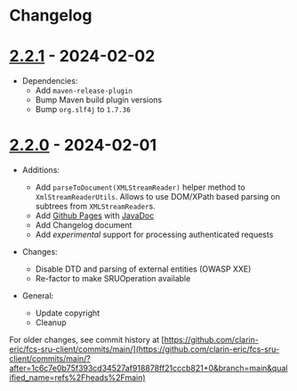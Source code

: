 # Changelog

# [2.2.1](https://github.com/clarin-eric/fcs-sru-client/releases/tag/SRUClient-2.2.1) - 2024-02-02

- Dependencies:
  - Add `maven-release-plugin`
  - Bump Maven build plugin versions
  - Bump `org.slf4j` to `1.7.36`

# [2.2.0](https://github.com/clarin-eric/fcs-sru-client/releases/tag/SRUClient-2.2.0) - 2024-02-01

- Additions:
  - Add `parseToDocument(XMLStreamReader)` helper method to `XmlStreamReaderUtils`.
    Allows to use DOM/XPath based parsing on subtrees from `XMLStreamReader`s.
  - Add [Github Pages](https://clarin-eric.github.io/fcs-sru-client/) with [JavaDoc](https://clarin-eric.github.io/fcs-sru-client/project-reports.html)
  - Add Changelog document

  * Add _experimental_ support for processing authenticated requests

- Changes:
  - Disable DTD and parsing of external entities (OWASP XXE)
  - Re-factor to make SRUOperation available

- General:
  - Update copyright
  - Cleanup


For older changes, see commit history at [https://github.com/clarin-eric/fcs-sru-client/commits/main/](https://github.com/clarin-eric/fcs-sru-client/commits/main/?after=1c6c7e0b75f393cd34527af918878ff21cccb821+0&branch=main&qualified_name=refs%2Fheads%2Fmain)
